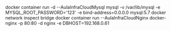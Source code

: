 docker container run -d --AulaInfraCloudMysql mysql -v 
/var/lib/mysql -e MYSQL_ROOT_PASSWORD='123' -e bind-address=0.0.0.0 mysql:5.7
docker network inspect bridge
docker container run --AulaInfraCloudNginx docker-nginx -p 80:80 -d nginx -e DBHOST=192.168.0.61
